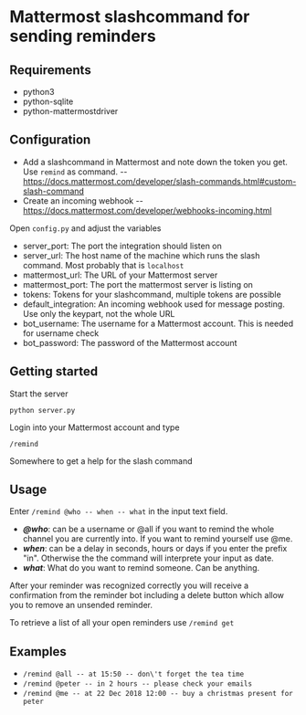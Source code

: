 # Mattermost slashcommand for sending reminders

## Requirements

- python3
- python-sqlite
- python-mattermostdriver

## Configuration

- Add a slashcommand in Mattermost and note down the token you get. Use ```remind``` as command.
-- https://docs.mattermost.com/developer/slash-commands.html#custom-slash-command
- Create an incoming webhook
-- https://docs.mattermost.com/developer/webhooks-incoming.html

Open ```config.py``` and adjust the variables
- server_port: The port the integration should listen on
- server_url: The host name of the machine which runs the slash command. Most probably that is ```localhost```
- mattermost_url: The URL of your Mattermost server
- mattermost_port: The port the mattermost server is listing on
- tokens: Tokens for your slashcommand, multiple tokens are possible
- default_integration: An incoming webhook used for message posting. Use only the keypart, not the whole URL
- bot_username: The username for a Mattermost account. This is needed for username check
- bot_password: The password of the Mattermost account
 
## Getting started

Start the server

    python server.py

Login into your Mattermost account and type

    /remind

Somewhere to get a help for the slash command

## Usage
Enter ```/remind @who -- when -- what``` in the input text field.  
- ***@who***: can be a username or @all if you want to remind the whole channel you are currently into. If you want to remind yourself use @me. 
- ***when***: can be a delay in seconds, hours or days if you enter the prefix "in". Otherwise the the command will interprete your input as date.
- ***what***: What do you want to remind someone. Can be anything.

After your reminder was recognized correctly you will receive a confirmation from the reminder bot including a delete button which allow you to remove an unsended reminder.

To retrieve a list of all your open reminders use ```/remind get``` 
## Examples
- ```/remind @all -- at 15:50 -- don\'t forget the tea time```
- ```/remind @peter -- in 2 hours -- please check your emails```
- ```/remind @me -- at 22 Dec 2018 12:00 -- buy a christmas present for peter```
